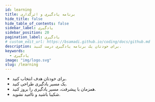 ```yaml
---
id: learning
title: برنامه یادگیری و اثرگذاری
hide_title: false
hide_table_of_contents: false
sidebar_label: یادگیری
sidebar_position: 20
pagination_label: یادگیری
# custom_edit_url: https://bsamadi.github.io/coding/docs/github.md
description: برای خودتان یک برنامه یادگیری درست کنید.
keywords:
  - یادگیری
image: "img/logo.svg"
slug: /learning
---
```


- برای خودتان هدف انتخاب کنید. 
- یک مسیر یادگیری طراحی کنید.
- همزمان با پیشرفت، مسیر یادگیری را بروز کنید.
- شکیبا باشید و ناامید نشوید.
